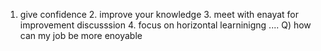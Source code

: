 1. give confidence 2. improve your knowledge 3. meet with enayat for improvement discusssion 4. focus on horizontal learninigng .... Q) how can my job be more enoyable